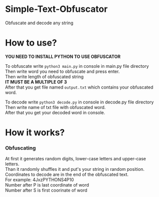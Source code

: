 # Simple-Text-Obfuscator
Obfuscate and decode any string

# How to use?

**YOU NEED TO INSTALL PYTHON TO USE OBFUSCATOR**

To obfuscate write `python3 main.py` in console in main.py file directory                                                                                       
Then write word you need to obfuscate and press enter.                                                                                       
Then write length of obfuscated string                                                                                       
**IT MUST BE A MULTIPLE OF 3**                                                                                       
After that you get file named `output.txt` which contains your obfuscated word.                                                                                 

To decode write `python3 decode.py` in console in decode.py file directory                                                                                       
Then write name of txt file with obfuscated word.                                                                                       
After that you get your decoded word in console.                                                                                       

# How it works?

### Obfuscating

At first it generates random digits, lower-case letters and upper-case letters.                                                                                 
Than it randomly shuffles it and put's your string in random position.                                                                                       
Coordinates to decode are in the end of the obfuscated text.                                                                                       
For example: 4JxzPYTHONS4P10                                                                                       
Number after P is last coordinate of word                                                                                       
Number after S is first coorinate of word                                                                                       
